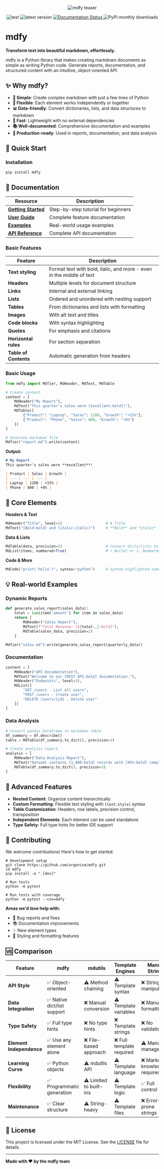 <p align="center">
  <br/>
  <br/>
  <picture>
    <img alt="mdfy teaser" src="https://raw.githubusercontent.com/argonism/mdfy/main/mdfy.png" style="max-width: 100%;">
  </picture>
</p>

<p align="center">
    <img alt="test" src="https://img.shields.io/github/actions/workflow/status/argonism/mdfy/test_for_pr.yml?logo=pytest&label=test&color=green">
    <img alt="latest version" src="https://img.shields.io/github/v/tag/argonism/mdfy?logo=pypi&logoColor=white&label=latest%20version">
    <a href='https://mdfy.readthedocs.io/en/latest/?badge=latest'>
        <img src='https://readthedocs.org/projects/mdfy/badge/?version=latest' alt='Documentation Status' />
    </a>
    <img alt="PyPI monthly downloads" src="https://img.shields.io/pypi/dm/mdfy">
</p>

# mdfy

**Transform text into beautiful markdown, effortlessly.**

mdfy is a Python library that makes creating markdown documents as simple as writing Python code. Generate reports, documentation, and structured content with an intuitive, object-oriented API.

## ✨ Why mdfy?

- **🎯 Simple**: Create complex markdown with just a few lines of Python
- **🔧 Flexible**: Each element works independently or together
- **📊 Data-friendly**: Convert dictionaries, lists, and data structures to markdown
- **🚀 Fast**: Lightweight with no external dependencies
- **📚 Well-documented**: Comprehensive documentation and examples
- **💼 Production-ready**: Used in reports, documentation, and data analysis


## 🚀 Quick Start

### Installation

```shell
pip install mdfy
```

## 📖 Documentation

| Resource | Description |
|----------|-------------|
| [**Getting Started**](https://mdfy.readthedocs.io/en/latest/getting_started.html) | Step-by-step tutorial for beginners |
| [**User Guide**](https://mdfy.readthedocs.io/en/latest/user_guide.html) | Complete feature documentation |
| [**Examples**](https://mdfy.readthedocs.io/en/latest/examples.html) | Real-world usage examples |
| [**API Reference**](https://mdfy.readthedocs.io/en/latest/mdfy.html) | Complete API documentation |

### Basic Features

| Feature | Description |
|---------|-------------|
| **Text styling** | Format text with bold, italic, and more - even in the middle of text |
| **Headers** | Multiple levels for document structure |
| **Links** | Internal and external linking |
| **Lists** | Ordered and unordered with nesting support |
| **Tables** | From dictionaries and lists with formatting |
| **Images** | With alt text and titles |
| **Code blocks** | With syntax highlighting |
| **Quotes** | For emphasis and citations |
| **Horizontal rules** | For section separation |
| **Table of Contents** | Automatic generation from headers |

### Basic Usage

```python
from mdfy import Mdfier, MdHeader, MdText, MdTable

# Create content
content = [
    MdHeader("My Report"),
    MdText("This quarter's sales were [excellent:bold]!"),
    MdTable([
        {"Product": "Laptop", "Sales": 1200, "Growth": "+15%"},
        {"Product": "Phone", "Sales": 800, "Growth": "+8%"}
    ])
]

# Generate markdown file
Mdfier("report.md").write(content)
```

**Output:**
```markdown
# My Report
This quarter's sales were **excellent**!

| Product | Sales | Growth |
| --- | --- | --- |
| Laptop | 1200 | +15% |
| Phone | 800 | +8% |
```

## 🎨 Core Elements

**Headers & Text**
```python
MdHeader("Title", level=1)                    # # Title
MdText("[Bold:bold] and [italic:italic]")     # **Bold** and *italic*
```

**Data & Lists**
```python
MdTable(data, precision=2)                    # Convert dicts/lists to tables
MdList(items, numbered=True)                  # • Bullet or 1. Numbered lists
```

**Code & More**
```python
MdCode("print('hello')", syntax="python")     # Syntax-highlighted code blocks
```

## 💡 Real-world Examples

### Dynamic Reports
```python
def generate_sales_report(sales_data):
    total = sum(item['amount'] for item in sales_data)
    return [
        MdHeader("Sales Report"),
        MdText(f"Total Revenue: [${total:,}:bold]"),
        MdTable(sales_data, precision=2)
    ]

Mdfier("sales.md").write(generate_sales_report(quarterly_data))
```

### Documentation
```python
content = [
    MdHeader("API Documentation"),
    MdText("Welcome to our [REST API:bold] documentation."),
    MdHeader("Endpoints", level=2),
    MdList([
        "GET /users - List all users",
        "POST /users - Create user",
        "DELETE /users/{id} - Delete user"
    ])
]
```

### Data Analysis
```python
# Convert pandas DataFrame to markdown table
df_summary = df.describe()
table = MdTable(df_summary.to_dict(), precision=3)

# Create analysis report
analysis = [
    MdHeader("Data Analysis Report"),
    MdText("Dataset contains [1,000:bold] records with [95%:bold] completeness."),
    MdTable(df_summary.to_dict(), precision=3)
]
```


## 🔧 Advanced Features

- **Nested Content**: Organize content hierarchically
- **Custom Formatting**: Flexible text styling with `[text:style]` syntax
- **Table Customization**: Headers, row labels, precision control, transposition
- **Independent Elements**: Each element can be used standalone
- **Type Safety**: Full type hints for better IDE support

## 🤝 Contributing

We welcome contributions! Here's how to get started:

```shell
# Development setup
git clone https://github.com/argonism/mdfy.git
cd mdfy
pip install -e ".[dev]"

# Run tests
python -m pytest

# Run tests with coverage
python -m pytest --cov=mdfy
```

**Areas we'd love help with:**
- 🐛 Bug reports and fixes
- 📚 Documentation improvements
- ✨ New element types
- 🎨 Styling and formatting features

## 🆚 Comparison

| Feature | mdfy | mdutils | Template Engines | Manual Strings |
|---------|------|---------|------------------|----------------|
| **API Style** | ✅ Object-oriented | ⚠️ Method chaining | ⚠️ Template syntax | ❌ String manipulation |
| **Data Integration** | ✅ Native dict/list support | ❌ Manual conversion | ⚠️ Template variables | ❌ Manual formatting |
| **Type Safety** | ✅ Full type hints | ❌ No type hints | ❌ Template strings | ❌ No validation |
| **Element Independence** | ✅ Use any element alone | ❌ File-based approach | ❌ Full template required | ⚠️ Manual management |
| **Learning Curve** | ✅ Python objects | ⚠️ mdutils API | ⚠️ Template language | ❌ Markdown knowledge required |
| **Flexibility** | ✅ Programmatic generation | ⚠️ Limited to built-ins | ⚠️ Template logic | ✅ Full control |
| **Maintenance** | ✅ Clear structure | ⚠️ String-heavy | ⚠️ Template files | ❌ Error-prone strings |

## 📜 License

This project is licensed under the MIT License. See the [LICENSE](LICENSE) file for details.

---

**Made with ❤️ by the mdfy team**
